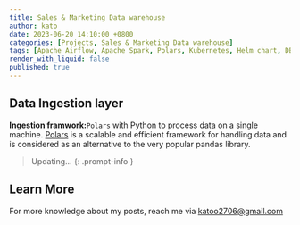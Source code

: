 ```yaml
---
title: Sales & Marketing Data warehouse
author: kato
date: 2023-06-20 14:10:00 +0800
categories: [Projects, Sales & Marketing Data warehouse]
tags: [Apache Airflow, Apache Spark, Polars, Kubernetes, Helm chart, DBT]
render_with_liquid: false
published: true
---
```


## Data Ingestion layer
**Ingestion framwork:**`Polars` with Python to process data on a single machine. [Polars](https://pola.rs/) is a scalable and efficient framework for handling data and is considered as an alternative to the very popular pandas library.


> Updating...
{: .prompt-info }

## Learn More

For more knowledge about my posts, reach me via [katoo2706@gmail.com](mailto:katoo2706@gmail.com)
